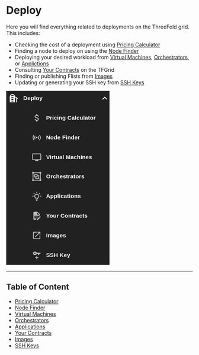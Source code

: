 # Deploy

Here you will find everything related to deployments on the ThreeFold grid. This includes:

- Checking the cost of a deployment using [Pricing Calculator](./pricing_calculator.md)
- Finding a node to deploy on using the [Node Finder](./node_finder.md)
- Deploying your desired workload from [Virtual Machines](../solutions/vm_intro.md), [Orchestrators](./orchestrators.md), or [Applictions](./applications.md)
- Consulting [Your Contracts](./your_contracts.md) on the TFGrid
- Finding or publishing Flists from [Images](./images.md)
- Updating or generating your SSH key from [SSH Keys](./ssh_keys.md)

![](../img/dashboard_deploy.png)

***

## Table of Content

- [Pricing Calculator](./pricing_calculator.md)
- [Node Finder](./node_finder.md)
- [Virtual Machines](../solutions/vm_intro.md)
- [Orchestrators](./orchestrators.md)
- [Applications](./applications.md)
- [Your Contracts](./your_contracts.md)
- [Images](./images.md)
- [SSH Keys](./ssh_keys.md)